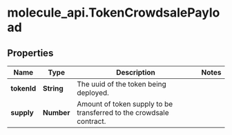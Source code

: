 # molecule_api.TokenCrowdsalePayload

## Properties
Name | Type | Description | Notes
------------ | ------------- | ------------- | -------------
**tokenId** | **String** | The uuid of the token being deployed. |
**supply** | **Number** | Amount of token supply to be transferred to the crowdsale contract. |
